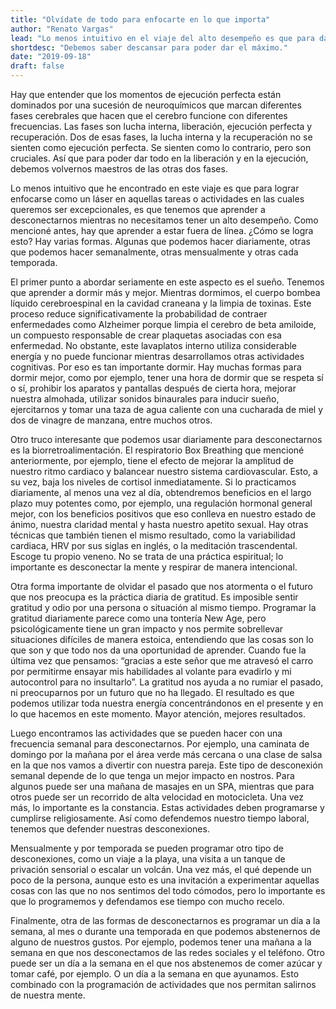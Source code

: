 ```yaml
---
title: "Olvídate de todo para enfocarte en lo que importa"
author: "Renato Vargas"
lead: "Lo menos intuitivo en el viaje del alto desempeño es que para dar el máximo en los momentos de ejecución perfecta, tenemos que ser perfectos para descansar también y para ello existe una serie de técnicas que podemos aplicar para mejorar."
shortdesc: "Debemos saber descansar para poder dar el máximo."
date: "2019-09-18"
draft: false
---
```



Hay que entender que los momentos de ejecución perfecta están dominados por una sucesión de neuroquímicos que marcan diferentes fases cerebrales que hacen que el cerebro funcione con diferentes frecuencias. Las fases son lucha interna, liberación, ejecución perfecta y recuperación. Dos de esas fases, la lucha interna y la recuperación no se sienten como ejecución perfecta. Se sienten como lo contrario, pero son cruciales. Así que para poder dar todo en la liberación y en la ejecución, debemos volvernos maestros de las otras dos fases. 

Lo menos intuitivo que he encontrado en este viaje es que para lograr enfocarse como un láser en aquellas tareas o actividades en las cuales queremos ser excepcionales, es que tenemos que aprender a desconectarnos mientras no necesitamos tener un alto desempeño. Como mencioné antes, hay que aprender a estar fuera de línea. ¿Cómo se logra esto? Hay varias formas. Algunas que podemos hacer diariamente, otras que podemos hacer semanalmente, otras mensualmente y otras cada temporada. 

El primer punto a abordar seriamente en este aspecto es el sueño. Tenemos que aprender a dormir más y mejor. Mientras dormimos, el cuerpo bombea líquido cerebroespinal en la cavidad craneana y la limpia de toxinas. Este proceso reduce significativamente la probabilidad de contraer enfermedades como Alzheimer porque limpia el cerebro de beta amiloide, un compuesto responsable de crear plaquetas asociadas con esa enfermedad. No obstante, este lavaplatos interno utiliza considerable energía y no puede funcionar mientras desarrollamos otras actividades cognitivas. Por eso es tan importante dormir. Hay muchas formas para dormir mejor, como por ejemplo, tener una hora de dormir que se respeta sí o sí, prohibir los aparatos y pantallas después de cierta hora, mejorar nuestra almohada, utilizar sonidos binaurales para inducir sueño, ejercitarnos y tomar una taza de agua caliente con una cucharada de miel y dos de  vinagre de manzana, entre muchos otros.

Otro truco interesante que podemos usar diariamente para desconectarnos es la biorretroalimentación. El respiratorio Box Breathing que mencioné anteriormente, por ejemplo, tiene el efecto de mejorar la amplitud de nuestro ritmo cardiaco y balancear nuestro sistema cardiovascular. Esto, a su vez, baja los niveles de cortisol inmediatamente. Si lo practicamos diariamente, al menos una vez al día, obtendremos beneficios en el largo plazo muy potentes como, por ejemplo, una regulación hormonal general mejor, con los beneficios positivos que eso conlleva en nuestro estado de ánimo, nuestra claridad mental y hasta nuestro apetito sexual. Hay otras técnicas que también tienen el mismo resultado, como la variabilidad cardiaca, HRV por sus siglas en inglés, o la meditación trascendental. Escoge tu propio veneno. No se trata de una práctica espiritual; lo importante es desconectar la mente y respirar de manera intencional. 

Otra forma importante de olvidar el pasado que nos atormenta o el futuro que nos preocupa es la práctica diaria de gratitud. Es imposible sentir gratitud y odio por una persona o situación al mismo tiempo. Programar la gratitud diariamente parece como una tontería New Age, pero psicológicamente tiene un gran impacto y nos permite sobrellevar situaciones difíciles de manera estoica, entendiendo que las cosas son lo que son y que todo nos da una oportunidad de aprender. Cuando fue la última vez que pensamos: “gracias a este señor que me atravesó el carro por permitirme ensayar mis habilidades al volante para evadirlo y  mi autocontrol para no insultarlo”. La gratitud nos ayuda a no rumiar el pasado, ni preocuparnos por un futuro que no ha llegado. El resultado es que podemos utilizar toda nuestra energía concentrándonos en el presente y en lo que hacemos en este momento. Mayor atención, mejores resultados.

Luego encontramos las actividades que se pueden hacer con una frecuencia semanal para desconectarnos. Por ejemplo, una caminata de domingo por la mañana por el área verde más cercana o una clase de salsa en la que nos vamos a divertir con nuestra pareja. Este tipo de desconexión semanal depende de lo que tenga un mejor impacto en nostros. Para algunos puede ser una mañana de masajes en un SPA, mientras que para otros puede ser un recorrido de alta velocidad en motocicleta. Una vez más, lo importante es la constancia. Estas actividades deben programarse y cumplirse religiosamente. Así como defendemos nuestro tiempo laboral, tenemos que defender nuestras desconexiones. 

Mensualmente y por temporada se pueden programar otro tipo de desconexiones, como un viaje a la playa, una visita a un tanque de privación sensorial o escalar un volcán. Una vez más, el qué depende un poco de la persona, aunque esto es una invitación a experimentar aquellas cosas con las que no nos sentimos del todo cómodos, pero lo importante es que lo programemos y defendamos ese tiempo con mucho recelo.

Finalmente, otra de las formas de desconectarnos es programar un día a la semana, al mes o durante una temporada en que podemos abstenernos de alguno de nuestros gustos. Por ejemplo, podemos tener una mañana a la semana en que nos desconectamos de las redes sociales y el teléfono. Otro  puede ser un día a la semana en el que nos abstenemos de comer azúcar y tomar café, por ejemplo. O un día a la semana en que ayunamos. Esto combinado con la programación de actividades que nos permitan salirnos de nuestra mente.
